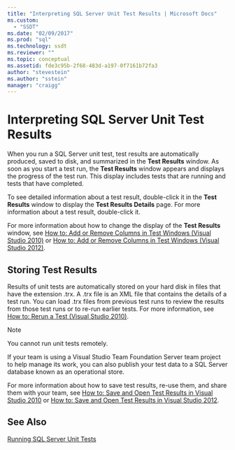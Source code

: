 ```yaml
---
title: "Interpreting SQL Server Unit Test Results | Microsoft Docs"
ms.custom: 
  - "SSDT"
ms.date: "02/09/2017"
ms.prod: "sql"
ms.technology: ssdt
ms.reviewer: ""
ms.topic: conceptual
ms.assetid: fde3c95b-2f68-483d-a197-0f7161b72fa3
author: "stevestein"
ms.author: "sstein"
manager: "craigg"
---
```

# Interpreting SQL Server Unit Test Results
When you run a SQL Server unit test, test results are automatically produced, saved to disk, and summarized in the **Test Results** window. As soon as you start a test run, the **Test Results** window appears and displays the progress of the test run. This display includes tests that are running and tests that have completed.  
  
To see detailed information about a test result, double-click it in the **Test Results** window to display the **Test Results Details** page. For more information about a test result, double-click it.  
  
For more information about how to change the display of the **Test Results** window, see [How to: Add or Remove Columns in Test Windows (Visual Studio 2010)](http://msdn.microsoft.com/library/ms182508(VS.100).aspx) or [How to: Add or Remove Columns in Test Windows (Visual Studio 2012)](http://msdn.microsoft.com/library/ms182508.aspx).  
  
## Storing Test Results  
Results of unit tests are automatically stored on your hard disk in files that have the extension .trx. A .trx file is an XML file that contains the details of a test run. You can load .trx files from previous test runs to review the results from those test runs or to re-run earlier tests. For more information, see [How to: Rerun a Test (Visual Studio 2010)](http://msdn.microsoft.com/library/ms182472(VS.100).aspx).  
  
> [!NOTE]  
> You cannot run unit tests remotely.  
  
If your team is using a Visual Studio Team Foundation Server team project to help manage its work, you can also publish your test data to a SQL Server database known as an operational store.  
  
For more information about how to save test results, re-use them, and share them with your team, see [How to: Save and Open Test Results in Visual Studio 2010](http://msdn.microsoft.com/library/ms404662(VS.100).aspx) or [How to: Save and Open Test Results in Visual Studio 2012](http://msdn.microsoft.com/library/ms404662.aspx).  
  
## See Also  
[Running SQL Server Unit Tests](../ssdt/running-sql-server-unit-tests.md)  
  

